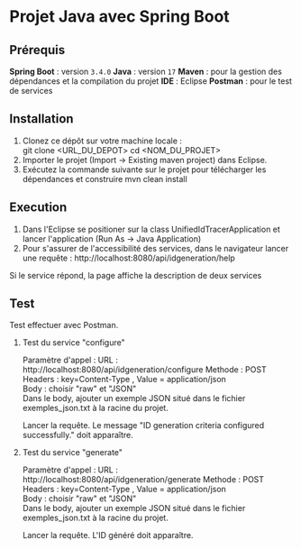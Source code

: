 # Projet Java avec Spring Boot

## Prérequis
**Spring Boot** : version `3.4.0`
**Java** : version `17`
**Maven**  : pour la gestion des dépendances et la compilation du projet
**IDE**  : Eclipse
**Postman** : pour le test de services

## Installation

1. Clonez ce dépôt sur votre machine locale :  
   git clone <URL_DU_DEPOT>
   cd <NOM_DU_PROJET>
2. Importer le projet (Import -> Existing maven project) dans Eclipse.
3.  Exécutez la commande suivante sur le projet pour télécharger les dépendances et construire
     mvn clean install
## Execution
1.  Dans l'Eclipse se positioner sur la class UnifiedIdTracerApplication et lancer l'application (Run As -> Java Application)
2.  Pour s'assurer de l'accessibilité des services, dans le navigateur lancer une requête :
    http://localhost:8080/api/idgeneration/help

   Si le service répond, la page affiche la description de deux services
## Test
Test effectuer avec Postman.

1. Test du service "configure"

    Paramètre d'appel :
   URL : http://localhost:8080/api/idgeneration/configure
   Methode : POST
   Headers : key=Content-Type , Value = application/json   
   Body : choisir "raw" et  "JSON"   
   Dans le body, ajouter un exemple JSON situé dans le fichier exemples_json.txt à la racine du projet.
   
   Lancer la requête. Le message "ID generation criteria configured successfully." doit apparaître.

3. Test du service "generate"

   Paramètre d'appel :
   URL : http://localhost:8080/api/idgeneration/generate
   Methode : POST
   Headers : key=Content-Type , Value = application/json   
   Body : choisir "raw" et "JSON"   
   Dans le body, ajouter un exemple JSON situé dans le fichier exemples_json.txt à la racine du projet.
   
   Lancer la requête. L'ID généré doit apparaître.


   
